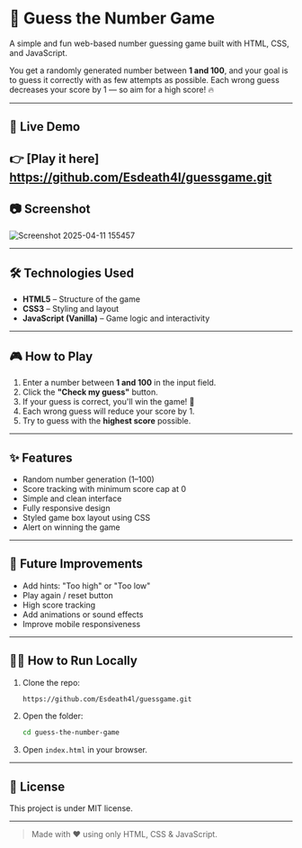
# 🎯 Guess the Number Game

A simple and fun web-based number guessing game built with HTML, CSS, and JavaScript.

You get a randomly generated number between **1 and 100**, and your goal is to guess it correctly with as few attempts as possible. Each wrong guess decreases your score by 1 — so aim for a high score! 🔥

---

## 🚀 Live Demo

👉 [Play it here]
https://github.com/Esdeath4l/guessgame.git
---

## 📷 Screenshot

![Screenshot 2025-04-11 155457](https://github.com/user-attachments/assets/f71594bc-0f39-4b6d-9352-b439727c4da3)


---

## 🛠️ Technologies Used

- **HTML5** – Structure of the game
- **CSS3** – Styling and layout
- **JavaScript (Vanilla)** – Game logic and interactivity

---

## 🎮 How to Play

1. Enter a number between **1 and 100** in the input field.
2. Click the **"Check my guess"** button.
3. If your guess is correct, you'll win the game! 🎉  
4. Each wrong guess will reduce your score by 1.
5. Try to guess with the **highest score** possible.

---

## ✨ Features

- Random number generation (1–100)
- Score tracking with minimum score cap at 0
- Simple and clean interface
- Fully responsive design
- Styled game box layout using CSS
- Alert on winning the game

---

## 🔧 Future Improvements

- Add hints: "Too high" or "Too low"
- Play again / reset button
- High score tracking
- Add animations or sound effects
- Improve mobile responsiveness

---

## 🧑‍💻 How to Run Locally

1. Clone the repo:
   ```bash
   https://github.com/Esdeath4l/guessgame.git
   ```

2. Open the folder:
   ```bash
   cd guess-the-number-game
   ```

3. Open `index.html` in your browser.

---

## 📜 License

This project is under MIT license.

---

> Made with ❤️ using only HTML, CSS & JavaScript.
```

